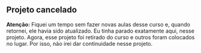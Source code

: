 ## Projeto cancelado

**Atenção:** Fiquei um tempo sem fazer novas aulas desse curso e, quando retornei, ele havia sido atualizado. Eu tinha parado exatamente aqui, nesse projeto.
Agora, esse projeto foi retirado do curso e outros foram colocados no lugar. Por isso, não irei dar continuidade nesse projeto.
